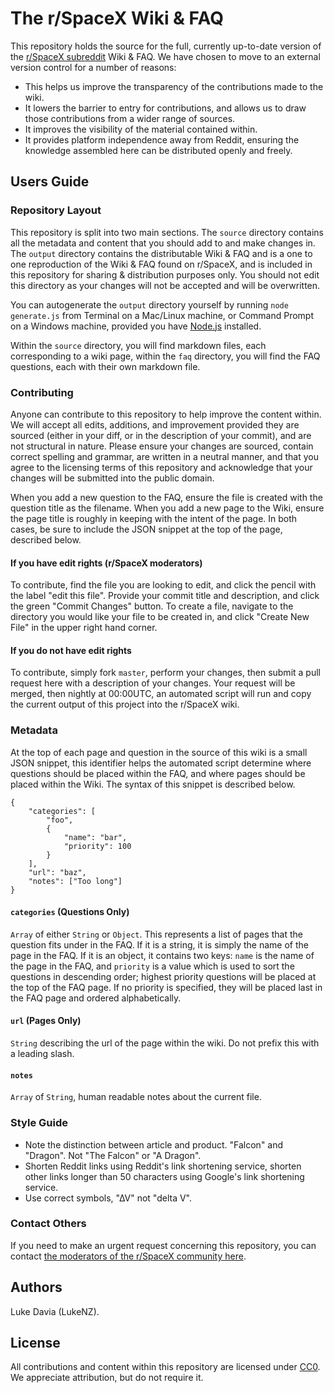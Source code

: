 # The r/SpaceX Wiki & FAQ

This repository holds the source for the full, currently up-to-date version of the [r/SpaceX subreddit](https://reddit.com/r/spacex) Wiki & FAQ. We have chosen to move to an external version control for a number of reasons:

* This helps us improve the transparency of the contributions made to the wiki.
* It lowers the barrier to entry for contributions, and allows us to draw those contributions from a wider range of sources.
* It improves the visibility of the material contained within.
* It provides platform independence away from Reddit, ensuring the knowledge assembled here can be distributed openly and freely.

## Users Guide

### Repository Layout

This repository is split into two main sections. The `source` directory contains all the metadata and content that you should add to and make changes in. The `output` directory contains the distributable Wiki & FAQ and is a one to one reproduction of the Wiki & FAQ found on r/SpaceX, and is included in this repository for sharing & distribution purposes only. You should not edit this directory as your changes will not be accepted and will be overwritten.

You can autogenerate the `output` directory yourself by running `node generate.js` from Terminal on a Mac/Linux machine, or Command Prompt on a Windows machine, provided you have [Node.js](https://nodejs.org) installed.

Within the `source` directory, you will find markdown files, each corresponding to a wiki page, within the `faq` directory, you will find the FAQ questions, each with their own markdown file.

### Contributing

Anyone can contribute to this repository to help improve the content within. We will accept all edits, additions, and improvement provided they are sourced (either in your diff, or in the description of your commit), and are not structural in nature. Please ensure your changes are sourced, contain correct spelling and grammar, are written in a neutral manner, and that you agree to the licensing terms of this repository and acknowledge that your changes will be submitted into the public domain.

When you add a new question to the FAQ, ensure the file is created with the question title as the filename. When you add a new page to the Wiki, ensure the page title is roughly in keeping with the intent of the page. In both cases, be sure to include the JSON snippet at the top of the page, described below.

#### If you have edit rights (r/SpaceX moderators)

To contribute, find the file you are looking to edit, and click the pencil with the label "edit this file". Provide your commit title and description, and click the green "Commit Changes" button. To create a file, navigate to the directory you would like your file to be created in, and click "Create New File" in the upper right hand corner.

#### If you do not have edit rights

To contribute, simply fork `master`, perform your changes, then submit a pull request here with a description of your changes. Your request will be merged, then nightly at 00:00UTC, an automated script will run and copy the current output of this project into the r/SpaceX wiki.

### Metadata

At the top of each page and question in the source of this wiki is a small JSON snippet, this identifier helps the automated script determine where questions should be placed within the FAQ, and where pages should be placed within the Wiki. The syntax of this snippet is described below.

    {      
        "categories": [
            "foo",
            {
                "name": "bar",
                "priority": 100
            }
        ],    
        "url": "baz",                   
        "notes": ["Too long"]           
    }

#### `categories` (Questions Only)

`Array` of either `String` or `Object`. This represents a list of pages that the question fits under in the FAQ. If it is a string, it is simply the name of the page in the FAQ. If it is an object, it contains two keys: `name` is the name of the page in the FAQ, and `priority` is a value which is used to sort the questions in descending order; highest priority questions will be placed at the top of the FAQ page. If no priority is specified, they will be placed last in the FAQ page and ordered alphabetically.

#### `url` (Pages Only)

`String` describing the url of the page within the wiki. Do not prefix this with a leading slash.

#### `notes`

`Array` of `String`, human readable notes about the current file.

### Style Guide

* Note the distinction between article and product. "Falcon" and "Dragon". Not "The Falcon" or "A Dragon".
* Shorten Reddit links using Reddit's link shortening service, shorten other links longer than 50 characters using Google's link shortening service.
* Use correct symbols, "∆V" not "delta V".

### Contact Others

If you need to make an urgent request concerning this repository, you can contact [the moderators of the r/SpaceX community here](https://www.reddit.com/message/compose?to=%2Fr%2Fspacex).

## Authors

Luke Davia (LukeNZ).

## License

All contributions and content within this repository are licensed under [CC0](https://wiki.creativecommons.org/wiki/CC0). We appreciate attribution, but do not require it.
